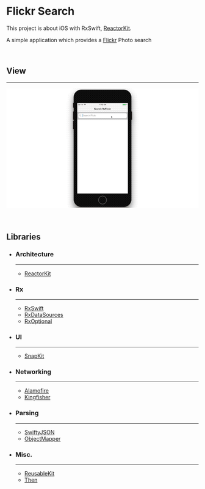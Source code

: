 # Flickr Search
This project is about iOS with RxSwift, [ReactorKit](https://github.com/ReactorKit/ReactorKit).

A simple application which provides a [Flickr](https://www.flickr.com) Photo search

<br>

## View
---
![My View](./rxSimpleFlickr.gif)

<br>

## Libraries
- ### Architecture

  ---

  - [ReactorKit](https://github.com/ReactorKit/ReactorKit)

- ### Rx

  ---

  - [RxSwift](https://github.com/ReactiveX/RxSwift)
  - [RxDataSources](https://github.com/RxSwiftCommunity/RxDataSources)
  - [RxOptional](https://github.com/RxSwiftCommunity/RxOptional)

- ### UI

  ---

  - [SnapKit](https://github.com/SnapKit/SnapKit)

- ### Networking

  ---

  - [Alamofire](https://github.com/Alamofire/Alamofire)
  - [Kingfisher](https://github.com/onevcat/Kingfisher)

- ### Parsing

  ---

  - [SwiftyJSON](https://github.com/SwiftyJSON/SwiftyJSON)
  - [ObjectMapper](https://github.com/Hearst-DD/ObjectMapper)

- ### Misc.

  ---

  - [ReusableKit](https://github.com/devxoul/ReusableKit)
  - [Then](https://github.com/devxoul/Then)

<br>
<br>
<br>
